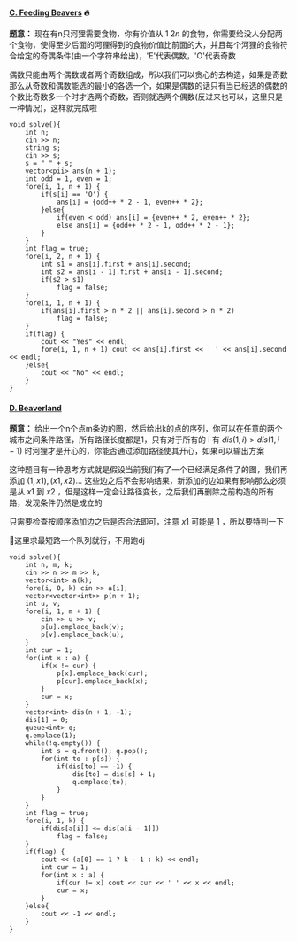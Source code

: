 #### [C. Feeding Beavers](https://codeforces.com/gym/105822/problem/C)  🔥

**题意：** 现在有n只河狸需要食物，你有价值从 $1 ~ 2n$ 的食物，你需要给没人分配两个食物，使得至少后面的河狸得到的食物价值比前面的大，并且每个河狸的食物符合给定的奇偶条件(由一个字符串给出)，'E'代表偶数，'O'代表奇数

偶数只能由两个偶数或者两个奇数组成，所以我们可以贪心的去构造，如果是奇数那么从奇数和偶数能选的最小的各选一个，如果是偶数的话只有当已经选的偶数的个数比奇数多一个时才选两个奇数，否则就选两个偶数(反过来也可以，这里只是一种情况)，这样就完成啦

```cpp[]
void solve(){
    int n;
    cin >> n;
    string s;
    cin >> s;
    s = " " + s;
    vector<pii> ans(n + 1);
    int odd = 1, even = 1;
    fore(i, 1, n + 1) {
        if(s[i] == 'O') {
            ans[i] = {odd++ * 2 - 1, even++ * 2};
        }else{
            if(even < odd) ans[i] = {even++ * 2, even++ * 2};
            else ans[i] = {odd++ * 2 - 1, odd++ * 2 - 1};
        }
    }
    int flag = true;
    fore(i, 2, n + 1) {
        int s1 = ans[i].first + ans[i].second;
        int s2 = ans[i - 1].first + ans[i - 1].second;
        if(s2 > s1)
            flag = false;
    }
    fore(i, 1, n + 1) {
        if(ans[i].first > n * 2 || ans[i].second > n * 2)
            flag = false;
    }
    if(flag) {
        cout << "Yes" << endl;
        fore(i, 1, n + 1) cout << ans[i].first << ' ' << ans[i].second << endl;
    }else{
        cout << "No" << endl;
    }
}
```

#### [D. Beaverland](https://codeforces.com/gym/105822/problem/D)

**题意：** 给出一个n个点m条边的图，然后给出k的点的序列，你可以在任意的两个城市之间条件路径，所有路径长度都是1，只有对于所有的 i 有 $dis(1, i) > dis(1, i - 1)$
时河狸才是开心的，你能否通过添加路径使其开心，如果可以输出方案

这种题目有一种思考方式就是假设当前我们有了一个已经满足条件了的图，我们再添加 $(1, x1), (x1, x2)...$ 这些边之后不会影响结果，新添加的边如果有影响那么必须是从 $x1$ 到 $x2$ ，但是这样一定会让路径变长，之后我们再删除之前构造的所有路，发现条件仍然是成立的

只需要检查按顺序添加边之后是否合法即可，注意 $x1$ 可能是 $1$ ，所以要特判一下

🔔这里求最短路一个队列就行，不用跑dj

```cpp[]
void solve(){
    int n, m, k;
    cin >> n >> m >> k;
    vector<int> a(k);
    fore(i, 0, k) cin >> a[i];
    vector<vector<int>> p(n + 1);
    int u, v;
    fore(i, 1, m + 1) {
        cin >> u >> v;
        p[u].emplace_back(v);
        p[v].emplace_back(u);
    }
    int cur = 1;
    for(int x : a) {
        if(x != cur) {
            p[x].emplace_back(cur);
            p[cur].emplace_back(x);
        }
        cur = x;
    }
    vector<int> dis(n + 1, -1);
    dis[1] = 0;
    queue<int> q;
    q.emplace(1);
    while(!q.empty()) {
        int s = q.front(); q.pop();
        for(int to : p[s]) {
            if(dis[to] == -1) {
                dis[to] = dis[s] + 1;
                q.emplace(to);
            }
        }
    }
    int flag = true;
    fore(i, 1, k) {
        if(dis[a[i]] <= dis[a[i - 1]])
            flag = false;
    }
    if(flag) {
        cout << (a[0] == 1 ? k - 1 : k) << endl;
        int cur = 1;
        for(int x : a) {
            if(cur != x) cout << cur << ' ' << x << endl;
            cur = x;
        }
    }else{
        cout << -1 << endl;
    }
}
```
